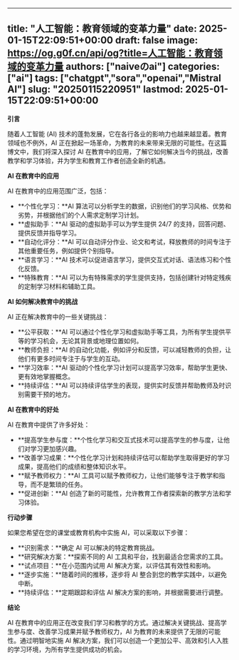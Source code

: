 
---
title: "人工智能：教育领域的变革力量"
date: 2025-01-15T22:09:51+00:00
draft: false
image: https://og.g0f.cn/api/og?title=人工智能：教育领域的变革力量
authors: ["naiveのai"]
categories: ["ai"]
tags: ["chatgpt","sora","openai","Mistral AI"]
slug: "20250115220951"
lastmod: 2025-01-15T22:09:51+00:00
---
**引言**

随着人工智能 (AI) 技术的蓬勃发展，它在各行各业的影响力也越来越显着。教育领域也不例外，AI 正在掀起一场革命，为教育的未来带来无限的可能性。在这篇博文中，我们将深入探讨 AI 在教育中的应用，了解它如何解决当今的挑战，改善教学和学习体验，并为学生和教育工作者创造全新的机遇。

**AI 在教育中的应用**

AI 在教育中的应用范围广泛，包括：

* **个性化学习：**AI 算法可以分析学生的数据，识别他们的学习风格、优势和劣势，并根据他们的个人需求定制学习计划。
* **虚拟助手：**AI 驱动的虚拟助手可以为学生提供 24/7 的支持，回答问题、提供反馈并指导学习。
* **自动化评分：**AI 可以自动评分作业、论文和考试，释放教师的时间专注于其他重要任务，例如提供个别指导。
* **语言学习：**AI 技术可以促进语言学习，提供交互式对话、语法练习和个性化反馈。
* **特殊教育：**AI 可以为有特殊需求的学生提供支持，包括创建针对特定残疾的定制学习材料和辅助工具。

**AI 如何解决教育中的挑战**

AI 正在解决教育中的一些关键挑战：

* **公平获取：**AI 可以通过个性化学习和虚拟助手等工具，为所有学生提供平等的学习机会，无论其背景或地理位置如何。
* **教师负担：**AI 的自动化功能，例如评分和反馈，可以减轻教师的负担，让他们有更多时间专注于与学生的互动。
* **学习效率：**AI 驱动的个性化学习计划可以提高学习效率，帮助学生更快、更有效地掌握概念。
* **持续评估：**AI 可以持续评估学生的表现，提供实时反馈并帮助教师及时识别需要干预的地方。

**AI 在教育中的好处**

AI 在教育中提供了许多好处：

* **提高学生参与度：**个性化学习和交互式技术可以提高学生的参与度，让他们对学习更加感兴趣。
* **改善学习成果：**个性化学习计划和持续评估可以帮助学生取得更好的学习成果，提高他们的成绩和整体知识水平。
* **赋予教师权力：**AI 工具可以赋予教师权力，让他们能够专注于教学和指导，而不是繁琐的任务。
* **促进创新：**AI 创造了新的可能性，允许教育工作者探索新的教学方法和学习体验。

**行动步骤**

如果您希望在您的课堂或教育机构中实施 AI，可以采取以下步骤：

* **识别需求：**确定 AI 可以解决的特定教育挑战。
* **研究解决方案：**探索不同的 AI 工具和平台，找到最适合您需求的工具。
* **试点项目：**在小范围内试用 AI 解决方案，以评估其有效性和影响。
* **逐步实施：**随着时间的推移，逐步将 AI 整合到您的教学实践中，以避免中断。
* **持续评估：**定期跟踪和评估 AI 解决方案的影响，并根据需要进行调整。

**结论**

AI 在教育中的应用正在改变我们学习和教学的方式。通过解决关键挑战、提高学生参与度、改善学习成果并赋予教师权力，AI 为教育的未来提供了无限的可能性。通过明智地实施 AI 解决方案，我们可以创造一个更加公平、高效和引人入胜的学习环境，为所有学生提供成功的机会。